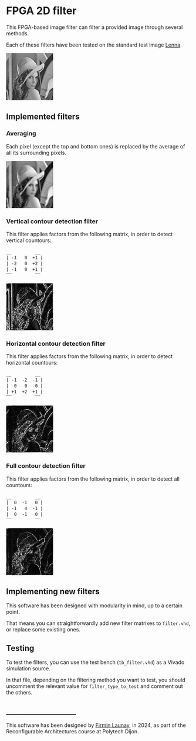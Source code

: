 # FPGA 2D filter

This FPGA-based image filter can filter a provided image through several methods.

Each of these filters have been tested on the standard test image [Lenna](https://en.wikipedia.org/wiki/Lenna).

![Standard test image showing a model](demo-results/lenna_original.bmp "Lenna")

## Implemented filters

### Averaging
Each pixel (except the top and bottom ones) is replaced by the average of all its surrounding pixels.

![Standard test image showing a model, filtered using the averaging filter](demo-results/lenna_averaged.bmp "Lenna through the averaging filter")

### Vertical contour detection filter
This filter applies factors from the following matrix, in order to detect vertical countours:
```
__         __
| -1   0  +1 |
| -2   0  +2 |
| -1   0  +1 |
‾‾         ‾‾
```

![Standard test image showing a model, filtered using the vertical contour detection filter](demo-results/lenna_vertically_contoured.bmp "Lenna through the vertical countour-detecting filter")

### Horizontal contour detection filter
This filter applies factors from the following matrix, in order to detect horizontal countours:
```
__         __
| -1  -2  -1 |
|  0   0   0 |
| +1  +2  +1 |
‾‾         ‾‾
```

![Standard test image showing a model, filtered using the horizontal contour detection filter](demo-results/lenna_horizontally_contoured.bmp "Lenna through the horizontal countour-detecting filter")

### Full contour detection filter
This filter applies factors from the following matrix, in order to detect all countours:
```
__         __
|  0  -1   0 |
| -1   4  -1 |
|  0  -1   0 |
‾‾         ‾‾
```

![Standard test image showing a model, filtered using the full contour detection filter](demo-results/lenna_fully_contoured.bmp "Lenna through the full countour-detecting filter")

## Implementing new filters

This software has been designed with modularity in mind, up to a certain point.

That means you can straightforwardly add new filter matrixes to `filter.vhd`, or replace some existing ones.

## Testing

To test the filters, you can use the test bench (`tb_filter.vhd`) as a Vivado simulation source.

In that file, depending on the filtering method you want to test, you should uncomment the relevant value for `filter_type_to_test` and comment out the others.

## ___________________
This software has been designed by [Firmin Launay](mailto:Firmin_Launay@etu.u-bourgogne.fr), in 2024, as part of the Reconfigurable Architectures course at Polytech Dijon.
